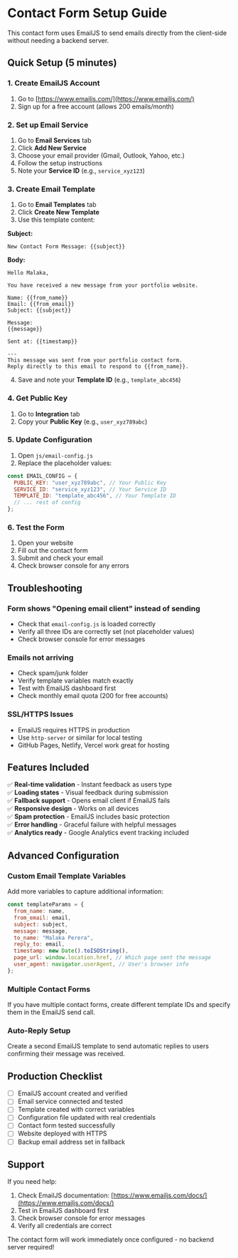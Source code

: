 # Contact Form Setup Guide

This contact form uses EmailJS to send emails directly from the client-side without needing a backend server.

## Quick Setup (5 minutes)

### 1. Create EmailJS Account

1. Go to [https://www.emailjs.com/](https://www.emailjs.com/)
2. Sign up for a free account (allows 200 emails/month)

### 2. Set up Email Service

1. Go to **Email Services** tab
2. Click **Add New Service**
3. Choose your email provider (Gmail, Outlook, Yahoo, etc.)
4. Follow the setup instructions
5. Note your **Service ID** (e.g., `service_xyz123`)

### 3. Create Email Template

1. Go to **Email Templates** tab
2. Click **Create New Template**
3. Use this template content:

**Subject:**

```
New Contact Form Message: {{subject}}
```

**Body:**

```
Hello Malaka,

You have received a new message from your portfolio website.

Name: {{from_name}}
Email: {{from_email}}
Subject: {{subject}}

Message:
{{message}}

Sent at: {{timestamp}}

---
This message was sent from your portfolio contact form.
Reply directly to this email to respond to {{from_name}}.
```

4. Save and note your **Template ID** (e.g., `template_abc456`)

### 4. Get Public Key

1. Go to **Integration** tab
2. Copy your **Public Key** (e.g., `user_xyz789abc`)

### 5. Update Configuration

1. Open `js/email-config.js`
2. Replace the placeholder values:

```javascript
const EMAIL_CONFIG = {
  PUBLIC_KEY: "user_xyz789abc", // Your Public Key
  SERVICE_ID: "service_xyz123", // Your Service ID
  TEMPLATE_ID: "template_abc456", // Your Template ID
  // ... rest of config
};
```

### 6. Test the Form

1. Open your website
2. Fill out the contact form
3. Submit and check your email
4. Check browser console for any errors

## Troubleshooting

### Form shows "Opening email client" instead of sending

- Check that `email-config.js` is loaded correctly
- Verify all three IDs are correctly set (not placeholder values)
- Check browser console for error messages

### Emails not arriving

- Check spam/junk folder
- Verify template variables match exactly
- Test with EmailJS dashboard first
- Check monthly email quota (200 for free accounts)

### SSL/HTTPS Issues

- EmailJS requires HTTPS in production
- Use `http-server` or similar for local testing
- GitHub Pages, Netlify, Vercel work great for hosting

## Features Included

✅ **Real-time validation** - Instant feedback as users type  
✅ **Loading states** - Visual feedback during submission  
✅ **Fallback support** - Opens email client if EmailJS fails  
✅ **Responsive design** - Works on all devices  
✅ **Spam protection** - EmailJS includes basic protection  
✅ **Error handling** - Graceful failure with helpful messages  
✅ **Analytics ready** - Google Analytics event tracking included

## Advanced Configuration

### Custom Email Template Variables

Add more variables to capture additional information:

```javascript
const templateParams = {
  from_name: name,
  from_email: email,
  subject: subject,
  message: message,
  to_name: "Malaka Perera",
  reply_to: email,
  timestamp: new Date().toISOString(),
  page_url: window.location.href, // Which page sent the message
  user_agent: navigator.userAgent, // User's browser info
};
```

### Multiple Contact Forms

If you have multiple contact forms, create different template IDs and specify them in the EmailJS send call.

### Auto-Reply Setup

Create a second EmailJS template to send automatic replies to users confirming their message was received.

## Production Checklist

- [ ] EmailJS account created and verified
- [ ] Email service connected and tested
- [ ] Template created with correct variables
- [ ] Configuration file updated with real credentials
- [ ] Contact form tested successfully
- [ ] Website deployed with HTTPS
- [ ] Backup email address set in fallback

## Support

If you need help:

1. Check EmailJS documentation: [https://www.emailjs.com/docs/](https://www.emailjs.com/docs/)
2. Test in EmailJS dashboard first
3. Check browser console for error messages
4. Verify all credentials are correct

The contact form will work immediately once configured - no backend server required!
